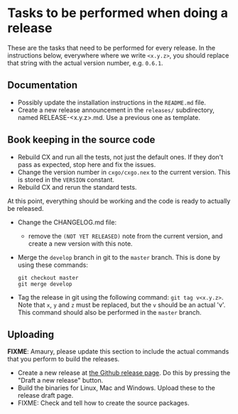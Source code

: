# Tasks to be performed when doing a release

These are the tasks that need to be performed for every release.  In the
instructions below, everywhere where we write `<x.y.z>`, you should replace
that string with the actual version number, e.g. `0.6.1`.

## Documentation

 * Possibly update the installation instructions in the `README.md` file.
 * Create a new release announcement in the `releases/` subdirectory, named
   RELEASE-<x.y.z>.md.  Use a previous one as template.

## Book keeping in the source code

 * Rebuild CX and run all the tests, not just the default ones.  If they don't
   pass as expected, stop here and fix the issues.
 * Change the version number in `cxgo/cxgo.nex` to the current version. This
   is stored in the `VERSION` constant.
 * Rebuild CX and rerun the standard tests.

At this point, everything should be working and the code is ready to actually
be released.

 * Change the CHANGELOG.md file:
   - remove the `(NOT YET RELEASED)` note from the current version, and create
     a new version with this note.

 * Merge the `develop` branch in git to the `master` branch.  This is done by
   using these commands:
   ```
   git checkout master
   git merge develop
   ```
 * Tag the release in git using the following command:
   `git tag v<x.y.z>`. Note that `x`, `y` and `z` must be replaced, but the `v`
   should be an actual 'v'.  This command should also be performed in the
   `master` branch.

## Uploading

**FIXME**: Amaury, please update this section to include the actual commands that
you perform to build the releases.

 * Create a new release at [the Github release
   page](http://github.com/skycoin/cx/releases). Do this by pressing the
   "Draft a new release" button.
 * Build the binaries for Linux, Mac and Windows. Upload these to the release
   draft page.
 * FIXME: Check and tell how to create the source packages.



